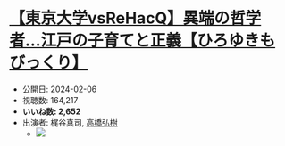 # [【東京大学vsReHacQ】異端の哲学者…江戸の子育てと正義【ひろゆきもびっくり】](https://www.youtube.com/watch?v=i2YSiBe7Z6M)
-   公開日: 2024-02-06
-   視聴数: 164,217
-   **いいね数: 2,652**
-   出演者: 梶谷真司, [高橋弘樹](/rehacq_fan/people/高橋弘樹 "wikilink")
    - [![](https://img.youtube.com/vi/i2YSiBe7Z6M/hqdefault.jpg)](https://www.youtube.com/watch?v=i2YSiBe7Z6M)
